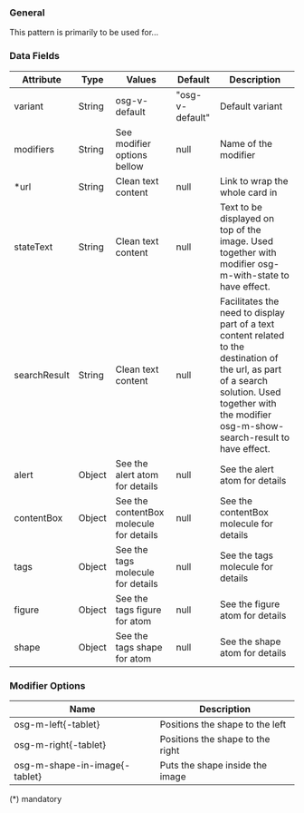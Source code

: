 
### General
This pattern is primarily to be used for...

### Data Fields
| Attribute | Type | Values | Default | Description |
|-----------|------|--------|---------|-------------|
| variant | String | osg-v-default | "osg-v-default" | Default variant |
| modifiers | String | See modifier options bellow | null | Name of the modifier |
| *url | String | Clean text content | null | Link to wrap the whole card in |
| stateText | String | Clean text content | null | Text to be displayed on top of the image. Used together with modifier osg-m-with-state to have effect. |
| searchResult | String | Clean text content | null | Facilitates the need to display part of a text content related to the destination of the url, as part of a search solution. Used together with the modifier osg-m-show-search-result to have effect. |
| alert | Object | See the alert atom for details | null | See the alert atom for details |
| contentBox | Object | See the contentBox molecule for details | null | See the contentBox molecule for details |
| tags | Object | See the tags molecule for details | null | See the tags molecule for details |
| figure | Object | See the tags figure for atom | null | See the figure atom for details |
| shape | Object | See the tags shape for atom | null | See the shape atom for details |

### Modifier Options
| Name | Description |
|------|-------------|
| osg-m-left{-tablet} | Positions the shape to the left |
| osg-m-right{-tablet} | Positions the shape to the right |
| osg-m-shape-in-image{-tablet} | Puts the shape inside the image |
 
 



(*) mandatory
